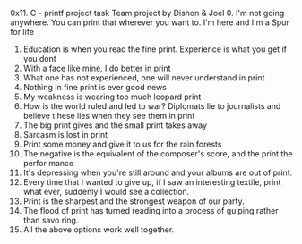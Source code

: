 0x11. C - printf project task
Team project by Dishon & Joel
0. I'm not going anywhere. You can print that wherever you want to. I'm here and I'm
 a Spur for life                                                                    
1. Education is when you read the fine print. Experience is what you get if you dont
2. With a face like mine, I do better in print                                      
3. What one has not experienced, one will never understand in print                 
4. Nothing in fine print is ever good news                                          
5. My weakness is wearing too much leopard print                                    
6. How is the world ruled and led to war? Diplomats lie to journalists and believe t
hese lies when they see them in print                                               
7. The big print gives and the small print takes away                               
8. Sarcasm is lost in print                                                         
9. Print some money and give it to us for the rain forests                          
10. The negative is the equivalent of the composer's score, and the print the perfor
mance                                                                               
11. It's depressing when you're still around and your albums are out of print.       
12. Every time that I wanted to give up, if I saw an interesting textile, print what
 ever, suddenly I would see a collection.                                            
13. Print is the sharpest and the strongest weapon of our party.                           
14. The flood of print has turned reading into a process of gulping rather than savo
ring.                                   
15. All the above options work well together. 

